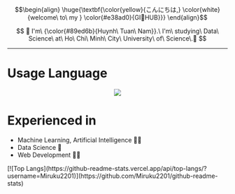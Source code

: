 $$\begin{align}
\huge{\textbf{\color{yellow}{こんにちは,} \color{white}{welcome\ to\ my } \color{#e38ad0}{GI🐥HUB}}}
\end{align}$$

$$
🎄 I'm\ {\color{#89ed6b}{Huynh\ Tuan\ Nam}}.\ I'm\ studying\ Data\ Science\ at\ Ho\ Chi\ Minh\ City\ University\ of\ Science\.🎄
$$

---

# Usage Language 

<p align="center">
  <a href="https://skillicons.dev">
    <img src="https://skillicons.dev/icons?i=python,cpp,js,html,css,react" />
  </a>
</p>

# Experienced in
+ Machine Learning, Artificial Intelligence 🤖🐍
+ Data Science 🔭
+ Web Development 🧑‍💻

<div align = "center"></div>
[![Top Langs](https://github-readme-stats.vercel.app/api/top-langs/?username=Miruku2201)](https://github.com/Miruku2201/github-readme-stats)
